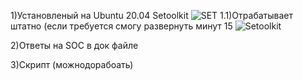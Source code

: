 1)Установленый на Ubuntu 20.04 Setoolkit
![SET](https://github.com/user-attachments/assets/b015e803-81bd-46cd-a630-2e7ad26ed207)
1.1)Отрабатывает штатно (если требуется смогу развернуть минут 15
![Setoolkit](https://github.com/user-attachments/assets/fcde9ba6-c2ab-4336-aa8e-9d6ae9453977)

2)Ответы на SOC в док файле 

3)Скрипт (можнодорабоать)
